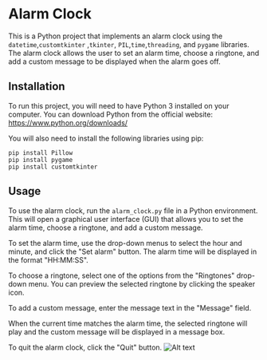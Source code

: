 # Alarm Clock

This is a Python project that implements an alarm clock using the `datetime`,`customtkinter` ,`tkinter`, `PIL`,`time`,`threading`, and `pygame` libraries. The alarm clock allows the user to set an alarm time, choose a ringtone, and add a custom message to be displayed when the alarm goes off.

## Installation

To run this project, you will need to have Python 3 installed on your computer. You can download Python from the official website: https://www.python.org/downloads/

You will also need to install the following libraries using pip:

```
pip install Pillow
pip install pygame
pip install customtkinter
```

## Usage

To use the alarm clock, run the `alarm_clock.py` file in a Python environment. This will open a graphical user interface (GUI) that allows you to set the alarm time, choose a ringtone, and add a custom message.

To set the alarm time, use the drop-down menus to select the hour and minute, and click the "Set alarm" button. The alarm time will be displayed in the format "HH:MM:SS".

To choose a ringtone, select one of the options from the "Ringtones" drop-down menu. You can preview the selected ringtone by clicking the speaker icon.

To add a custom message, enter the message text in the "Message" field.

When the current time matches the alarm time, the selected ringtone will play and the custom message will be displayed in a message box.

To quit the alarm clock, click the "Quit" button.
![Alt text](https://github.com/hadeeribraheem/alarm_clock/blob/09774eeb9373ad8767bee94c44ecdc1567be0668/image.png)
